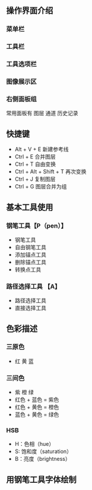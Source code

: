 ## 操作界面介绍
### 菜单栏
### 工具栏
### 工具选项栏
### 图像展示区
### 右侧面板组
常用面板有 图层 通道 历史记录

## 快捷键
+ Alt + V + E 新建参考线
+ Ctrl + E    合并图层
+ Ctrl + T    自由变换
+ Ctrl + Alt + Shift + T 再次变换
+ Ctrl + J    复制图层
+ Ctrl + G    图层合并为组


## 基本工具使用

### 钢笔工具【P（pen）】
+ 钢笔工具
+ 自由钢笔工具
+ 添加锚点工具
+ 删除锚点工具
+ 转换点工具

### 路径选择工具 【A】
+ 路径选择工具
+ 直接选择工具

## 色彩描述

### 三原色
+ 红 黄 蓝

### 三间色
+ 紫 橙 绿
+ 红色 + 蓝色 = 紫色
+ 红色 + 黄色 = 橙色
+ 蓝色 + 黄色 = 绿色

### HSB
+ H：色相（hue）
+ S: 饱和度（saturation）
+ B：亮度（brightness）


## 用钢笔工具字体绘制
